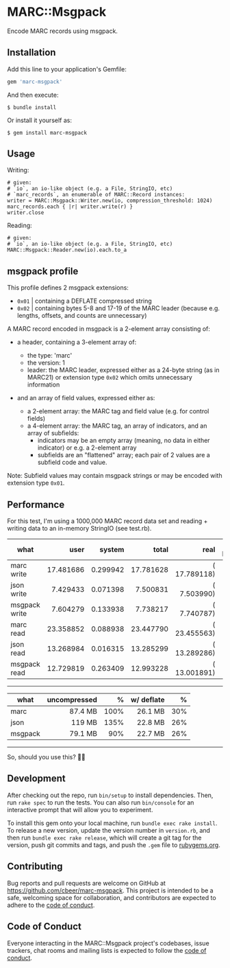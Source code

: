 # MARC::Msgpack

Encode MARC records using msgpack.

## Installation

Add this line to your application's Gemfile:

```ruby
gem 'marc-msgpack'
```

And then execute:

    $ bundle install

Or install it yourself as:

    $ gem install marc-msgpack

## Usage

Writing:
```
# given:
# `io`, an io-like object (e.g. a File, StringIO, etc)
# `marc_records`, an enumerable of MARC::Record instances:
writer = MARC::Msgpack::Writer.new(io, compression_threshold: 1024)
marc_records.each { |r| writer.write(r) }
writer.close
```

Reading:
```
# given:
# `io`, an io-like object (e.g. a File, StringIO, etc)
MARC::Msgpack::Reader.new(io).each.to_a
```

## msgpack profile

This profile defines 2 msgpack extensions:

- `0x01` | containing a DEFLATE compressed string
- `0x02` | containing bytes 5-8 and 17-19 of the MARC leader (because e.g. lengths, offsets, and counts are unnecessary)

A MARC record encoded in msgpack is a 2-element array consisting of:
- a header, containing a 3-element array of:
    - the type: 'marc'
    - the version: 1
    - leader: the MARC leader, expressed either as a 24-byte string (as in MARC21) or extension type `0x02` which omits unnecessary information

- and an array of field values, expressed either as:
   - a 2-element array: the MARC tag and field value (e.g. for control fields)
   - a 4-element array: the MARC tag, an array of indicators, and an array of subfields:
       - indicators may be an empty array (meaning, no data in either indicator) or e.g. a 2-element array
       - subfields are an "flattened" array; each pair of 2 values are a subfield code and value.

Note: Subfield values may contain msgpack strings or may be encoded with extension type `0x01`.


## Performance

For this test, I'm using a 1000,000 MARC record data set and reading + writing data to an in-memory StringIO (see test.rb).

| what | user | system | total | real | % of MARC21|
|---|---:|---:|---:|---:|---:|
| marc write    | 17.481686 | 0.299942 | 17.781628 | ( 17.789118) | 100% |
| json write    |  7.429433 | 0.071398 |  7.500831 | (  7.503990) |  42% |
| msgpack write |  7.604279 | 0.133938 |  7.738217 | (  7.740787) |  43% |
| marc read    |  23.358852 | 0.088938 |  23.447790 | ( 23.455563) | 100% |
| json read    |  13.268984 | 0.016315 |  13.285299 | ( 13.289286) |  57% |
| msgpack read |  12.729819 | 0.263409 |  12.993228 | ( 13.001891) |  55% |

----

| what | uncompressed | % | w/ deflate | % |
|---|---:|---:|---:|---:|
| marc    | 87.4 MB | 100% | 26.1 MB | 30% |
| json    | 119 MB  | 135% | 22.8 MB | 26% |
| msgpack | 79.1 MB |  90% | 22.7 MB | 26% |

---

So, should you use this? 🤷‍♂️

## Development

After checking out the repo, run `bin/setup` to install dependencies. Then, run `rake spec` to run the tests. You can also run `bin/console` for an interactive prompt that will allow you to experiment.

To install this gem onto your local machine, run `bundle exec rake install`. To release a new version, update the version number in `version.rb`, and then run `bundle exec rake release`, which will create a git tag for the version, push git commits and tags, and push the `.gem` file to [rubygems.org](https://rubygems.org).

## Contributing

Bug reports and pull requests are welcome on GitHub at https://github.com/cbeer/marc-msgpack. This project is intended to be a safe, welcoming space for collaboration, and contributors are expected to adhere to the [code of conduct](https://github.com/cbeer/marc-msgpack/blob/master/CODE_OF_CONDUCT.md).


## Code of Conduct

Everyone interacting in the MARC::Msgpack project's codebases, issue trackers, chat rooms and mailing lists is expected to follow the [code of conduct](https://github.com/cbeer/marc-msgpack/blob/master/CODE_OF_CONDUCT.md).
